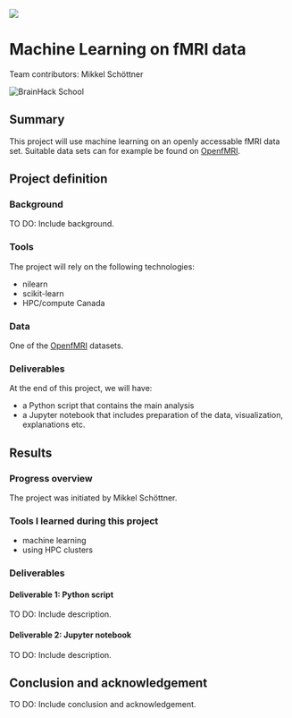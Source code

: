 [![](https://img.shields.io/badge/Visit-our%20project%20page-ff69b4)](https://school.brainhackmtl.org/project/template)

# Machine Learning on fMRI data

Team contributors: Mikkel Schöttner

![BrainHack School](bhs2020.png)

## Summary 

This project will use machine learning on an openly accessable fMRI data set. Suitable data sets can for example be found on [OpenfMRI](https://openfmri.org/dataset/).

## Project definition 

### Background

TO DO: Include background.

### Tools 

The project will rely on the following technologies:

- nilearn
- scikit-learn
- HPC/compute Canada

### Data 

One of the [OpenfMRI](https://openfmri.org/dataset/) datasets.

### Deliverables

At the end of this project, we will have:

 - a Python script that contains the main analysis
 - a Jupyter notebook that includes preparation of the data, visualization, explanations etc.

## Results 

### Progress overview

The project was initiated by Mikkel Schöttner.

### Tools I learned during this project

- machine learning
- using HPC clusters
 
### Deliverables 

#### Deliverable 1: Python script

TO DO: Include description.

#### Deliverable 2: Jupyter notebook

TO DO: Include description.
 
## Conclusion and acknowledgement

TO DO: Include conclusion and acknowledgement.
